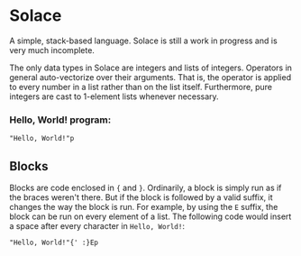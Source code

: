 # Solace

A simple, stack-based language. Solace is still a work in progress and is very much incomplete.

The only data types in Solace are integers and lists of integers. Operators in general auto-vectorize over their arguments. That is, the operator is applied to every number in a list rather than on the list itself. Furthermore, pure integers are cast to 1-element lists whenever necessary.

### Hello, World! program:

    "Hello, World!"p

## Blocks

Blocks are code enclosed in `{` and `}`. Ordinarily, a block is simply run as if the braces weren't there. But if the block is followed by a valid suffix, it changes the way the block is run. For example, by using the `E` suffix, the block can be run on every element of a list. The following code would insert a space after every character in `Hello, World!`:

    "Hello, World!"{' :}Ep
